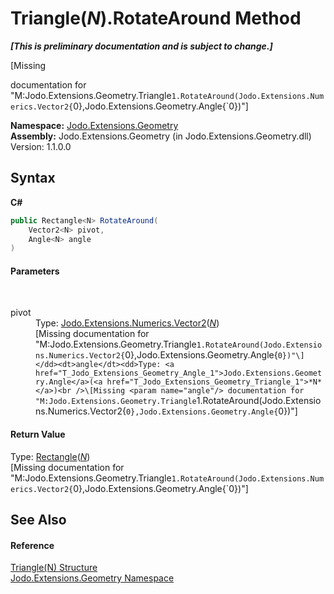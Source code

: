 # Triangle(*N*).RotateAround Method 
 _**\[This is preliminary documentation and is subject to change.\]**_

\[Missing <summary> documentation for "M:Jodo.Extensions.Geometry.Triangle`1.RotateAround(Jodo.Extensions.Numerics.Vector2{`0},Jodo.Extensions.Geometry.Angle{`0})"\]

**Namespace:**&nbsp;<a href="N_Jodo_Extensions_Geometry">Jodo.Extensions.Geometry</a><br />**Assembly:**&nbsp;Jodo.Extensions.Geometry (in Jodo.Extensions.Geometry.dll) Version: 1.1.0.0

## Syntax

**C#**<br />
``` C#
public Rectangle<N> RotateAround(
	Vector2<N> pivot,
	Angle<N> angle
)
```


#### Parameters
&nbsp;<dl><dt>pivot</dt><dd>Type: <a href="T_Jodo_Extensions_Numerics_Vector2_1">Jodo.Extensions.Numerics.Vector2</a>(<a href="T_Jodo_Extensions_Geometry_Triangle_1">*N*</a>)<br />\[Missing <param name="pivot"/> documentation for "M:Jodo.Extensions.Geometry.Triangle`1.RotateAround(Jodo.Extensions.Numerics.Vector2{`0},Jodo.Extensions.Geometry.Angle{`0})"\]</dd><dt>angle</dt><dd>Type: <a href="T_Jodo_Extensions_Geometry_Angle_1">Jodo.Extensions.Geometry.Angle</a>(<a href="T_Jodo_Extensions_Geometry_Triangle_1">*N*</a>)<br />\[Missing <param name="angle"/> documentation for "M:Jodo.Extensions.Geometry.Triangle`1.RotateAround(Jodo.Extensions.Numerics.Vector2{`0},Jodo.Extensions.Geometry.Angle{`0})"\]</dd></dl>

#### Return Value
Type: <a href="T_Jodo_Extensions_Geometry_Rectangle_1">Rectangle</a>(<a href="T_Jodo_Extensions_Geometry_Triangle_1">*N*</a>)<br />\[Missing <returns> documentation for "M:Jodo.Extensions.Geometry.Triangle`1.RotateAround(Jodo.Extensions.Numerics.Vector2{`0},Jodo.Extensions.Geometry.Angle{`0})"\]

## See Also


#### Reference
<a href="T_Jodo_Extensions_Geometry_Triangle_1">Triangle(N) Structure</a><br /><a href="N_Jodo_Extensions_Geometry">Jodo.Extensions.Geometry Namespace</a><br />